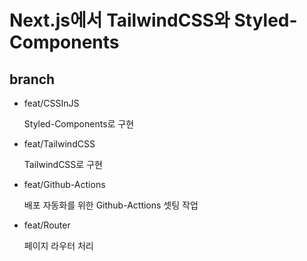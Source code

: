 # Next.js에서 TailwindCSS와 Styled-Components

## branch

- feat/CSSInJS

  Styled-Components로 구현

- feat/TailwindCSS

  TailwindCSS로 구현

- feat/Github-Actions

  배포 자동화를 위한 Github-Acttions 셋팅 작업

- feat/Router

  페이지 라우터 처리
